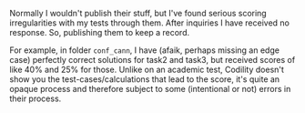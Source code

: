 

Normally I wouldn't publish their stuff, but I've found serious scoring irregularities with my tests through them.  After inquiries I have received no response.  So, publishing them to keep a record.

For example, in folder `conf_cann`, I have (afaik, perhaps missing an edge case) perfectly correct solutions for task2 and task3, but received scores of like 40% and 25% for those.  Unlike on an academic test, Codility doesn't show you the test-cases/calculations that lead to the score, it's quite an opaque process and therefore subject to some (intentional or not) errors in their process.
